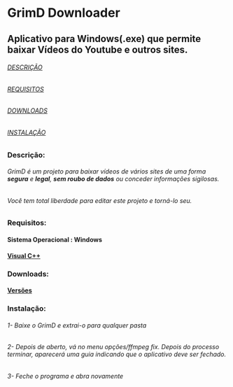 # GrimD Downloader
## Aplicativo para Windows(.exe) que permite baixar Vídeos do Youtube e outros sites.


###### [DESCRIÇÃO](https://github.com/JaiantCP1/GrimD-Youtube-Downloader#descri%C3%A7%C3%A3o)
###### [REQUISITOS](https://github.com/JaiantCP1/GrimD-Youtube-Downloader#requisitos)
###### [DOWNLOADS](https://github.com/JaiantCP1/GrimD-Youtube-Downloader#downloads)
###### [INSTALAÇÃO](https://github.com/JaiantCP1/GrimD-Youtube-Downloader#instala%C3%A7%C3%A3o)


### Descrição:

###### GrimD é um projeto para baixar vídeos de vários sites de uma forma **segura** e **legal**, **sem roubo de dados** ou conceder informações sigilosas.

######  Você tem total liberdade para editar este projeto e torná-lo seu.

### Requisitos:

#### Sistema Operacional : **Windows**
#### [Visual C++](https://aka.ms/vs/16/release/vc_redist.x64.exe)

### Downloads:

#### [Versões](https://github.com/JaiantCP1/GrimD-Youtube-Downloader/tags)

### Instalação:

###### 1- Baixe o GrimD e extrai-o para qualquer pasta
###### 2- Depois de aberto, vá no menu opções/ffmpeg fix. Depois do processo terminar, aparecerá uma guia indicando que o aplicativo deve ser fechado.
###### 3- Feche o programa e abra novamente
